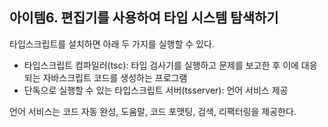 ## 아이템6. 편집기를 사용하여 타입 시스템 탐색하기

타입스크립트를 설치하면 아래 두 가지를 실행할 수 있다.

- 타입스크립트 컴파일러(tsc): 타입 검사기를 실행하고 문제를 보고한 후 이에 대응되는 자바스크립트 코드를 생성하는 프로그램
- 단독으로 실행할 수 있는 타입스크립트 서버(tsserver): 언어 서비스 제공

언어 서비스는 코드 자동 완성, 도움말, 코드 포맷팅, 검색, 리팩터링을 제공한다.
